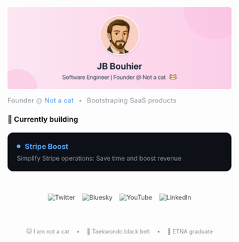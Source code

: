 ![banner](banner.png)

<!-- Title/Subtitle -->
<div style="margin: 8px 0 4px 0; color: #8b949e; font-size: 1.05em; letter-spacing: 0.3px;">
  <span style="font-weight: 500; opacity: 0.9;">Founder</span> 
  <span style="opacity: 0.7;">@</span> 
  <a href="https://notacatventures.com" style="color: #58a6ff; text-decoration: none; font-weight: 500; transition: opacity 0.2s;" onmouseover="this.style.opacity='0.8'" onmouseout="this.style.opacity='1'">Not a cat</a>
  <span style="opacity: 0.7; margin: 0 6px;">•</span>
  <span>Bootstraping SaaS products</span>
</div>

<!-- Currently Building -->
### 🚀 Currently building

<a href="https://stripeboost.com" style="text-decoration: none; display: block;">
  <div style="background: #0d1117; border-radius: 12px; padding: 20px; margin: 20px 0; border: 1px solid #30363d; transition: all 0.3s ease; cursor: pointer;" onmouseover="this.style.transform='translateY(-2px)'; this.style.borderColor='#58a6ff'; this.style.backgroundColor='rgba(88, 166, 255, 0.05)';" onmouseout="this.style.transform='none'; this.style.borderColor='#30363d'; this.style.backgroundColor='#0d1117';">
    <h3 style="margin: 0 0 8px 0; display: flex; align-items: center; gap: 10px; color: #58a6ff;">
      <span style="width: 8px; height: 8px; background: #58a6ff; border-radius: 50%; display: inline-block;"></span>
      Stripe Boost
    </h3>
    <p style="margin: 0; color: #8b949e;">Simplify Stripe operations: Save time and boost revenue</p>
  </div>
</a>

<!-- Social Links -->
<div align="center" style="display: flex; flex-wrap: wrap; justify-content: center; gap: 16px; margin: 50px 0 30px 0;">
  <a href="https://twitter.com/jb_notacat" style="text-decoration: none;" title="Twitter">
    <img src="https://img.shields.io/badge/Twitter-1DA1F2?style=for-the-badge&logo=twitter&logoColor=white&labelColor=00000000" alt="Twitter" style="height: 30px; width: auto; opacity: 0.8; transition: all 0.2s;" onmouseover="this.style.opacity='1'; this.style.transform='translateY(-2px)'" onmouseout="this.style.opacity='0.8'; this.style.transform='none'">
  </a>
  <a href="https://bsky.app/profile/jb-notacat.bsky.social" style="text-decoration: none;" title="Bluesky">
    <img src="https://img.shields.io/badge/Bluesky-0085FF?style=for-the-badge&logo=bluesky&logoColor=white&labelColor=00000000" alt="Bluesky" style="height: 30px; width: auto; opacity: 0.8; transition: all 0.2s;" onmouseover="this.style.opacity='1'; this.style.transform='translateY(-2px)'" onmouseout="this.style.opacity='0.8'; this.style.transform='none'">
  </a>
  <a href="https://youtube.com/@jb-notacat" style="text-decoration: none;" title="YouTube">
    <img src="https://img.shields.io/badge/YouTube-FF0000?style=for-the-badge&logo=youtube&logoColor=white&labelColor=00000000" alt="YouTube" style="height: 30px; width: auto; opacity: 0.8; transition: all 0.2s;" onmouseover="this.style.opacity='1'; this.style.transform='translateY(-2px)'" onmouseout="this.style.opacity='0.8'; this.style.transform='none'">
  </a>
  <a href="https://www.linkedin.com/in/jbbouhier/" style="text-decoration: none;" title="LinkedIn">
    <img src="https://img.shields.io/badge/LinkedIn-0077B5?style=for-the-badge&logo=linkedin&logoColor=white&labelColor=00000000" alt="LinkedIn" style="height: 30px; width: auto; opacity: 0.8; transition: all 0.2s;" onmouseover="this.style.opacity='1'; this.style.transform='translateY(-2px)'" onmouseout="this.style.opacity='0.8'; this.style.transform='none'">
  </a>
</div>

<!-- Personal Details Footer -->
<div align="center" style="margin: 40px 0 20px 0; padding-top: 20px; border-top: 1px solid rgba(255, 255, 255, 0.08);">
  <div style="display: flex; flex-wrap: wrap; justify-content: center; gap: 16px; font-size: 0.9em; color: #8b949e;">
    <span>🐱 I am not a cat</span>
    <span>•</span>
    <span>🥋 Taekwondo black belt</span>
    <span>•</span>
    <a href="https://etna.io" style="color: #8b949e; text-decoration: none; transition: color 0.2s;" onmouseover="this.style.color='#58a6ff'" onmouseout="this.style.color='#8b949e'">🌋 ETNA graduate</a>
  </div>
</div>
